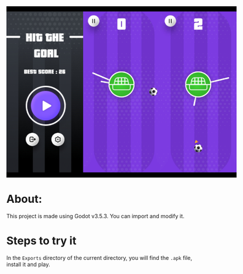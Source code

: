 <div style="display:flex; justify-content: space-evenly; width: 100%;">
    <img src="/Assets/htg1.jpg" width="200px">
<img src="/Assets/htg2.jpg" width="200px">
<img src="/Assets/htg3.jpg" width="200px">
</div>


<!-- ![Alt text](/Assets/htg1.jpg) -->
# About:

This project is made using Godot v3.5.3. You can import and modify it.

# Steps to try it

In the ```Exports``` directory of the current directory, you will find the ```.apk``` file, install it and play.
